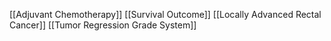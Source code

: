 [[Adjuvant Chemotherapy]]
[[Survival Outcome]]
[[Locally Advanced Rectal Cancer]]
[[Tumor Regression Grade System]]

